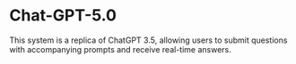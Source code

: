 # Chat-GPT-5.0
This system is a replica of ChatGPT 3.5, allowing users to submit questions with accompanying prompts and receive real-time answers. 
